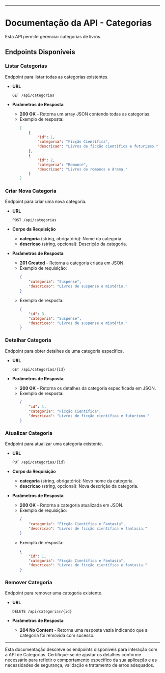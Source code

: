 
---

# Documentação da API - Categorias

Esta API permite gerenciar categorias de livros.

## Endpoints Disponíveis

### Listar Categorias

Endpoint para listar todas as categorias existentes.

- **URL**
  ```
  GET /api/categorias
  ```

- **Parâmetros de Resposta**
  - **200 OK** - Retorna um array JSON contendo todas as categorias.
  - Exemplo de resposta:
    ```json
    [
        {
            "id": 1,
            "categoria": "Ficção Científica",
            "descricao": "Livros de ficção científica e futurismo."
        },
        {
            "id": 2,
            "categoria": "Romance",
            "descricao": "Livros de romance e drama."
        }
    ]
    ```

### Criar Nova Categoria

Endpoint para criar uma nova categoria.

- **URL**
  ```
  POST /api/categorias
  ```

- **Corpo da Requisição**
  - **categoria** (string, obrigatório): Nome da categoria.
  - **descricao** (string, opcional): Descrição da categoria.

- **Parâmetros de Resposta**
  - **201 Created** - Retorna a categoria criada em JSON.
  - Exemplo de requisição:
    ```json
    {
        "categoria": "Suspense",
        "descricao": "Livros de suspense e mistério."
    }
    ```
  - Exemplo de resposta:
    ```json
    {
        "id": 3,
        "categoria": "Suspense",
        "descricao": "Livros de suspense e mistério."
    }
    ```

### Detalhar Categoria

Endpoint para obter detalhes de uma categoria específica.

- **URL**
  ```
  GET /api/categorias/{id}
  ```

- **Parâmetros de Resposta**
  - **200 OK** - Retorna os detalhes da categoria especificada em JSON.
  - Exemplo de resposta:
    ```json
    {
        "id": 1,
        "categoria": "Ficção Científica",
        "descricao": "Livros de ficção científica e futurismo."
    }
    ```

### Atualizar Categoria

Endpoint para atualizar uma categoria existente.

- **URL**
  ```
  PUT /api/categorias/{id}
  ```

- **Corpo da Requisição**
  - **categoria** (string, obrigatório): Novo nome da categoria.
  - **descricao** (string, opcional): Nova descrição da categoria.

- **Parâmetros de Resposta**
  - **200 OK** - Retorna a categoria atualizada em JSON.
  - Exemplo de requisição:
    ```json
    {
        "categoria": "Ficção Científica e Fantasia",
        "descricao": "Livros de ficção científica e fantasia."
    }
    ```
  - Exemplo de resposta:
    ```json
    {
        "id": 1,
        "categoria": "Ficção Científica e Fantasia",
        "descricao": "Livros de ficção científica e fantasia."
    }
    ```

### Remover Categoria

Endpoint para remover uma categoria existente.

- **URL**
  ```
  DELETE /api/categorias/{id}
  ```

- **Parâmetros de Resposta**
  - **204 No Content** - Retorna uma resposta vazia indicando que a categoria foi removida com sucesso.

---

Esta documentação descreve os endpoints disponíveis para interação com a API de Categorias. Certifique-se de ajustar os detalhes conforme necessário para refletir o comportamento específico da sua aplicação e as necessidades de segurança, validação e tratamento de erros adequados.